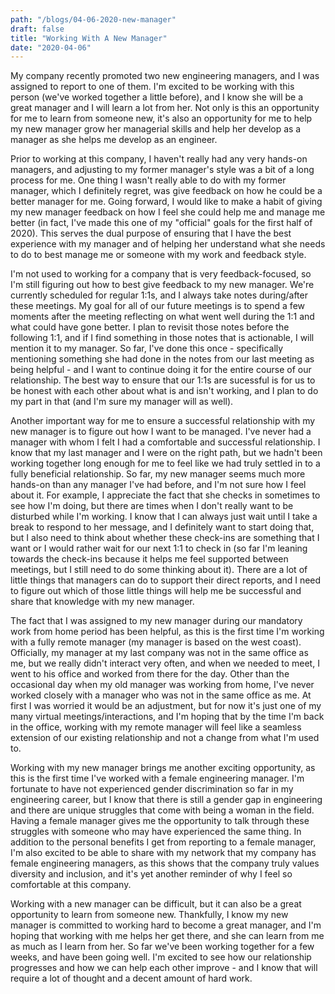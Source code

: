 ```yaml
---
path: "/blogs/04-06-2020-new-manager"
draft: false 
title: "Working With A New Manager"
date: "2020-04-06"
---
```


My company recently promoted two new engineering managers, and I was assigned to report to one of them. I'm excited to be working with this person (we've worked together a little before), and I know she will be a great manager and I will learn a lot from her. Not only is this an opportunity for me to learn from someone new, it's also an opportunity for me to help my new manager grow her managerial skills and help her develop as a manager as she helps me develop as an engineer.

Prior to working at this company, I haven't really had any very hands-on managers, and adjusting to my former manager's style was a bit of a long process for me. One thing I wasn't really able to do with my former manager, which I definitely regret, was give feedback on how he could be a better manager for me. Going forward, I would like to make a habit of giving my new manager feedback on how I feel she could help me and manage me better (in fact, I've made this one of my "official" goals for the first half of 2020). This serves the dual purpose of ensuring that I have the best experience with my manager and of helping her understand what she needs to do to best manage me or someone with my work and feedback style.

I'm not used to working for a company that is very feedback-focused, so I'm still figuring out how to best give feedback to my new manager. We're currently scheduled for regular 1:1s, and I always take notes during/after these meetings. My goal for all of our future meetings is to spend a few moments after the meeting reflecting on what went well during the 1:1 and what could have gone better. I plan to revisit those notes before the following 1:1, and if I find something in those notes that is actionable, I will mention it to my manager. So far, I've done this once - specifically mentioning something she had done in the notes from our last meeting as being helpful - and I want to continue doing it for the entire course of our relationship. The best way to ensure that our 1:1s are sucessful is for us to be honest with each other about what is and isn't working, and I plan to do my part in that (and I'm sure my manager will as well).

Another important way for me to ensure a successful relationship with my new manager is to figure out how I want to be managed. I've never had a manager with whom I felt I had a comfortable and successful relationship. I know that my last manager and I were on the right path, but we hadn't been working together long enough for me to feel like we had truly settled in to a fully beneficial relationship. So far, my new manager seems much more hands-on than any manager I've had before, and I'm not sure how I feel about it. For example, I appreciate the fact that she checks in sometimes to see how I'm doing, but there are times when I don't really want to be disturbed while I'm working. I know that I can always just wait until I take a break to respond to her message, and I definitely want to start doing that, but I also need to think about whether these check-ins are something that I want or I would rather wait for our next 1:1 to check in (so far I'm leaning towards the check-ins because it helps me feel supported between meetings, but I still need to do some thinking about it). There are a lot of little things that managers can do to support their direct reports, and I need to figure out which of those little things will help me be successful and share that knowledge with my new manager.

The fact that I was assigned to my new manager during our mandatory work from home period has been helpful, as this is the first time I'm working with a fully remote manager (my manager is based on the west coast). Officially, my manager at my last company was not in the same office as me, but we really didn't interact very often, and when we needed to meet, I went to his office and worked from there for the day. Other than the occasional day when my old manager was working from home, I've never worked closely with a manager who was not in the same office as me. At first I was worried it would be an adjustment, but for now it's just one of my many virtual meetings/interactions, and I'm hoping that by the time I'm back in the office, working with my remote manager will feel like a seamless extension of our existing relationship and not a change from what I'm used to.

Working with my new manager brings me another exciting opportunity, as this is the first time I've worked with a female engineering manager. I'm fortunate to have not experienced gender discrimination so far in my engineering career, but I know that there is still a gender gap in engineering and there are unique struggles that come with being a woman in the field. Having a female manager gives me the opportunity to talk through these struggles with someone who may have experienced the same thing. In addition to the personal benefits I get from reporting to a female manager, I'm also excited to be able to share with my network that my company has female engineering managers, as this shows that the company truly values diversity and inclusion, and it's yet another reminder of why I feel so comfortable at this company.

Working with a new manager can be difficult, but it can also be a great opportunity to learn from someone new. Thankfully, I know my new manager is committed to working hard to become a great manager, and I'm hoping that working with me helps her get there, and she can learn from me as much as I learn from her. So far we've been working together for a few weeks, and have been going well. I'm excited to see how our relationship progresses and how we can help each other improve - and I know that will require a lot of thought and a decent amount of hard work.